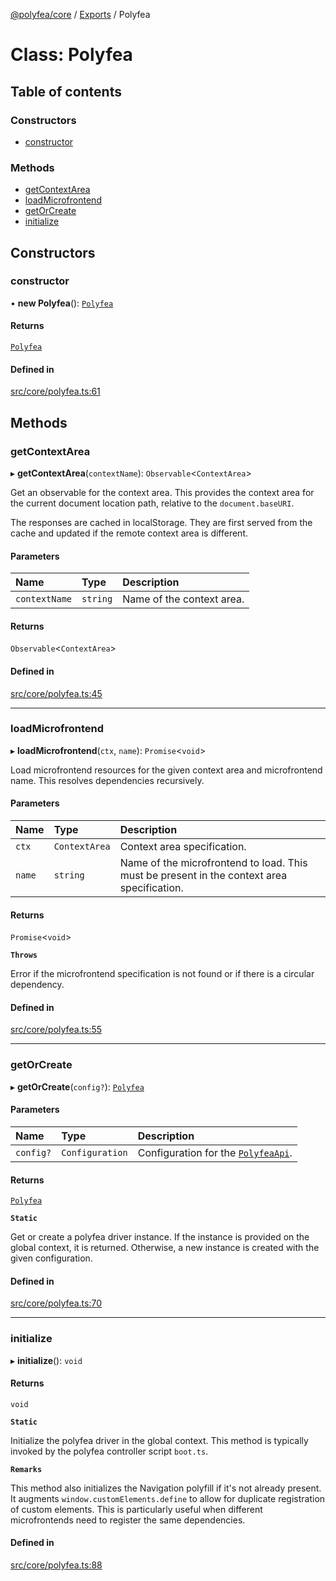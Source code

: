 [@polyfea/core](../README.md) / [Exports](../modules.md) / Polyfea

# Class: Polyfea

## Table of contents

### Constructors

- [constructor](Polyfea.md#constructor)

### Methods

- [getContextArea](Polyfea.md#getcontextarea)
- [loadMicrofrontend](Polyfea.md#loadmicrofrontend)
- [getOrCreate](Polyfea.md#getorcreate)
- [initialize](Polyfea.md#initialize)

## Constructors

### constructor

• **new Polyfea**(): [`Polyfea`](Polyfea.md)

#### Returns

[`Polyfea`](Polyfea.md)

#### Defined in

[src/core/polyfea.ts:61](https://github.com/polyfea/core/blob/b395591/src/core/polyfea.ts#L61)

## Methods

### getContextArea

▸ **getContextArea**(`contextName`): `Observable`\<`ContextArea`\>

Get an observable for the context area. This provides the context area for the current document location path, 
relative to the `document.baseURI`.

The responses are cached in localStorage. They are first served from the cache and updated if the remote context area is different.

#### Parameters

| Name | Type | Description |
| :------ | :------ | :------ |
| `contextName` | `string` | Name of the context area. |

#### Returns

`Observable`\<`ContextArea`\>

#### Defined in

[src/core/polyfea.ts:45](https://github.com/polyfea/core/blob/b395591/src/core/polyfea.ts#L45)

___

### loadMicrofrontend

▸ **loadMicrofrontend**(`ctx`, `name`): `Promise`\<`void`\>

Load microfrontend resources for the given context area and microfrontend name. This resolves dependencies recursively.

#### Parameters

| Name | Type | Description |
| :------ | :------ | :------ |
| `ctx` | `ContextArea` | Context area specification. |
| `name` | `string` | Name of the microfrontend to load. This must be present in the context area specification. |

#### Returns

`Promise`\<`void`\>

**`Throws`**

Error if the microfrontend specification is not found or if there is a circular dependency.

#### Defined in

[src/core/polyfea.ts:55](https://github.com/polyfea/core/blob/b395591/src/core/polyfea.ts#L55)

___

### getOrCreate

▸ **getOrCreate**(`config?`): [`Polyfea`](Polyfea.md)

#### Parameters

| Name | Type | Description |
| :------ | :------ | :------ |
| `config?` | `Configuration` | Configuration for the [`PolyfeaApi`](https://github.com/polyfea/browser-api/blob/main/docs/classes/PolyfeaApi.md). |

#### Returns

[`Polyfea`](Polyfea.md)

**`Static`**

Get or create a polyfea driver instance. If the instance is provided on the global context, it is returned. 
Otherwise, a new instance is created with the given configuration.

#### Defined in

[src/core/polyfea.ts:70](https://github.com/polyfea/core/blob/b395591/src/core/polyfea.ts#L70)

___

### initialize

▸ **initialize**(): `void`

#### Returns

`void`

**`Static`**

Initialize the polyfea driver in the global context. 
This method is typically invoked by the polyfea controller script `boot.ts`.

**`Remarks`**

This method also initializes the Navigation polyfill if it's not already present.
It augments `window.customElements.define` to allow for duplicate registration of custom elements.
This is particularly useful when different microfrontends need to register the same dependencies.

#### Defined in

[src/core/polyfea.ts:88](https://github.com/polyfea/core/blob/b395591/src/core/polyfea.ts#L88)
